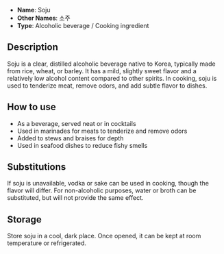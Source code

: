 - **Name**: Soju
- **Other Names**: 소주
- **Type**: Alcoholic beverage / Cooking ingredient

## Description

Soju is a clear, distilled alcoholic beverage native to Korea, typically made from rice, wheat, or barley. It has a mild, slightly sweet flavor and a relatively low alcohol content compared to other spirits. In cooking, soju is used to tenderize meat, remove odors, and add subtle flavor to dishes.

## How to use

- As a beverage, served neat or in cocktails
- Used in marinades for meats to tenderize and remove odors
- Added to stews and braises for depth
- Used in seafood dishes to reduce fishy smells

## Substitutions

If soju is unavailable, vodka or sake can be used in cooking, though the flavor will differ. For non-alcoholic purposes, water or broth can be substituted, but will not provide the same effect.

## Storage

Store soju in a cool, dark place. Once opened, it can be kept at room temperature or refrigerated. 